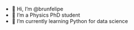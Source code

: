 - 👋 Hi, I’m @brunfelipe
- 👀 I’m a Physics PhD student
- 🌱 I’m currently learning Python for data science


<!---
brunfelipe/brunfelipe is a ✨ special ✨ repository because its `README.md` (this file) appears on your GitHub profile.
You can click the Preview link to take a look at your changes.
--->

